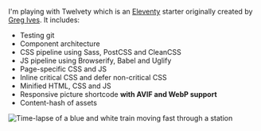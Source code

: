 I'm playing with Twelvety which is an [Eleventy](https://www.11ty.dev) starter originally created by [Greg Ives](https://gregives.co.uk). It includes:

- Testing git
- Component architecture
- CSS pipeline using Sass, PostCSS and CleanCSS
- JS pipeline using Browserify, Babel and Uglify
- Page-specific CSS and JS
- Inline critical CSS and defer non-critical CSS
- Minified HTML, CSS and JS
- Responsive picture shortcode **with AVIF and WebP support**
- Content-hash of assets

<!-- Markdown images will automatically use the responsive picture shortcode -->
![Time-lapse of a blue and white train moving fast through a station](train.jpg)
